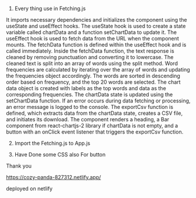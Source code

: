 
1. Every thing use in Fetching.js


It imports necessary dependencies and initializes the component using the useState and useEffect hooks.
The useState hook is used to create a state variable called chartData and a function setChartData to update it.
The useEffect hook is used to fetch data from the URL when the component mounts. The fetchData function is defined within the useEffect hook and is called immediately.
Inside the fetchData function, the text response is cleaned by removing punctuation and converting it to lowercase.
The cleaned text is split into an array of words using the split method.
Word frequencies are calculated by iterating over the array of words and updating the frequencies object accordingly.
The words are sorted in descending order based on frequency, and the top 20 words are selected.
The chart data object is created with labels as the top words and data as the corresponding frequencies.
The chartData state is updated using the setChartData function.
If an error occurs during data fetching or processing, an error message is logged to the console.
The exportCsv function is defined, which extracts data from the chartData state, creates a CSV file, and initiates its download.
The component renders a heading, a Bar component from react-chartjs-2 library if chartData is not empty, and a button with an onClick event listener that triggers the exportCsv function.



2. Import the Fetching.js to App.js 


4. Have Done some CSS also For button

Thank you



https://cozy-panda-827312.netlify.app/  

deployed on netlify

